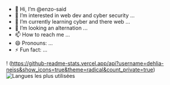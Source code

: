- 👋 Hi, I’m @enzo-said
- 👀 I’m interested in web dev and cyber security ...
- 🌱 I’m currently learning cyber and there web ...
- 💞️ I’m looking an alternation ...
- 📫 How to reach me ...
- 😄 Pronouns: ...
- ⚡ Fun fact: ...

!<!---
enzo-said/enzo-said is a ✨ special ✨ repository because its `README.md` (this file) appears on your GitHub profile.
You can click the Preview link to take a look at your changes.
--->
(https://github-readme-stats.vercel.app/api?username=dehlia-neiss&show_icons=true&theme=radical&count_private=true)  ![Langues les plus utilisées](https://github-readme-stats.vercel.app/api/top-langs/?username=enzo-said&layout=compact&theme=radical)
